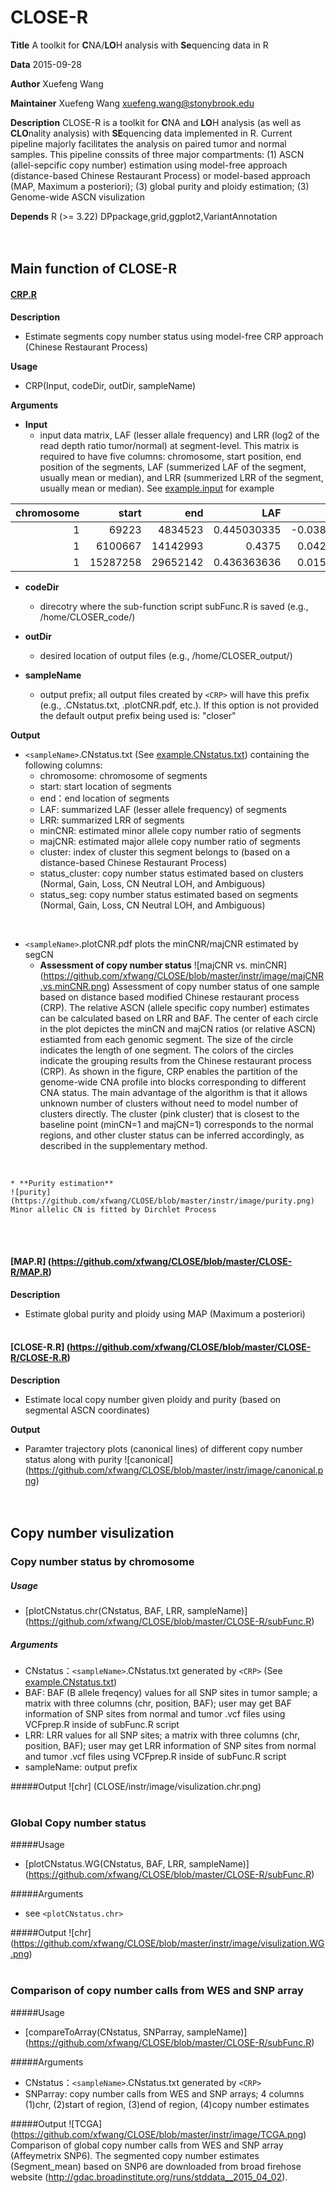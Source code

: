 CLOSE-R 
====

**Title**  A toolkit for **C**NA/**LO**H analysis with **Se**quencing data in R

**Data**  2015-09-28

**Author**  Xuefeng Wang

**Maintainer**  Xuefeng Wang <xuefeng.wang@stonybrook.edu>

**Description**   CLOSE-R is a toolkit for **C**NA and **LO**H analysis (as well as **CLO**nality analysis) with **SE**quencing data implemented in R. Current pipeline majorly facilitates the analysis on paired tumor and normal samples. This pipeline conssits of three major compartments: (1) ASCN (allel-sepcific copy number) estimation using model-free approach (distance-based Chinese Restaurant Process) or model-based approach (MAP, Maximum a posteriori); (3) global purity and ploidy estimation; (3) Genome-wide ASCN visulization

**Depends** R (>= 3.22) DPpackage,grid,ggplot2,VariantAnnotation
<br><br><br>


## Main function of CLOSE-R

#### [CRP.R](https://github.com/xfwang/CLOSE/blob/master/CLOSE-R/segCN.R)

**Description**

  * Estimate segments copy number status using model-free CRP approach (Chinese Restaurant Process)
 
**Usage**

  * CRP(Input, codeDir, outDir, sampleName)
 
**Arguments**

  * **Input**
    * input data matrix, LAF (lesser allale frequency) and LRR (log2 of the read depth ratio tumor/normal) at segment-level. This matrix is required to have five columns: chromosome, start position, end position of the segments, LAF (summerized LAF of the segment, usually mean or median), and LRR (summerized LRR of the segment, usually mean or median). See [example.input](https://github.com/xfwang/CLOSE/blob/master/CLOSE-R/example.input.txt) for example 

| chromosome |     start |       end |         LAF |          LRR |
|-----------:|----------:|----------:|------------:|-------------:|
|          1 |     69223 |  4834523 |  0.445030335 |  -0.038606278 |
|          1 |  6100667 | 14142993 | 0.4375  | 0.042693104|
|          1 | 15287258 | 29652142 |  0.436363636 | 0.015784217 |

  * **codeDir**
    * direcotry where the sub-function script subFunc.R is saved (e.g., /home/CLOSER_code/)
 
  * **outDir**
    * desired location of output files (e.g., /home/CLOSER_output/)
 
  * **sampleName**
    * output prefix; all output files created by `<CRP>` will have this prefix (e.g., .CNstatus.txt, .plotCNR.pdf, etc.). If this option is not provided the default output prefix being used is: "closer"
 
**Output**
 * `<sampleName>`.CNstatus.txt (See [example.CNstatus.txt](https://github.com/xfwang/CLOSE/blob/master/CLOSE-R/example.CNstatus.txt)) containing the following columns:
    * chromosome: chromosome of segments
    * start: start location of segments
    * end：end location of segments
    * LAF: summarized LAF (lesser allele frequency) of segments
    * LRR: summarized LRR of segments
    * minCNR: estimated minor allele copy number ratio of segments
    * majCNR: estimated major allele copy number ratio of segments
    * cluster: index of cluster this segment belongs to (based on a distance-based Chinese Restaurant Process)
    * status_cluster: copy number status estimated based on clusters (Normal, Gain, Loss, CN Neutral LOH, and Ambiguous)
    * status_seg: copy number status estimated based on segments (Normal, Gain, Loss, CN Neutral LOH, and Ambiguous)
 <br>

 * `<sampleName>`.plotCNR.pdf plots the minCNR/majCNR estimated by segCN 
    * **Assessment of copy number status**
    ![majCNR vs. minCNR] (https://github.com/xfwang/CLOSE/blob/master/instr/image/majCNR.vs.minCNR.png)
     Assessment of copy number status of one sample based on distance based modified Chinese restaurant
process (CRP). The relative ASCN (allele specific copy number) estimates can be calculated based on
LRR and BAF. The center of each circle in the plot depictes the minCN and majCN ratios (or relative
ASCN) estiamted from each genomic segment. The size of the circle indicates the length of one segment.
The colors of the circles indicate the grouping results from the Chinese restaurant process (CRP). As
shown in the figure, CRP enables the partition of the genome-wide CNA profile into blocks corresponding
to different CNA status. The main advantage of the algorithm is that it allows unknown number of clusters
without need to model number of clusters directly. The cluster (pink cluster) that is closest to the baseline
point (minCN=1 and majCN=1) corresponds to the normal regions, and other cluster status can be
inferred accordingly, as described in the supplementary method.
<br>

    * **Purity estimation**
    ![purity] (https://github.com/xfwang/CLOSE/blob/master/instr/image/purity.png)
    Minor allelic CN is fitted by Dirchlet Process
<br><br>

#### [MAP.R] (https://github.com/xfwang/CLOSE/blob/master/CLOSE-R/MAP.R)

**Description**
  * Estimate global purity and ploidy using MAP (Maximum a posteriori)
<br><br> 

#### [CLOSE-R.R] (https://github.com/xfwang/CLOSE/blob/master/CLOSE-R/CLOSE-R.R)

**Description**
  * Estimate local copy number given ploidy and purity (based on segmental ASCN coordinates)

**Output**
  * Paramter trajectory plots (canonical lines) of different copy number status along with purity
![canonical] (https://github.com/xfwang/CLOSE/blob/master/instr/image/canonical.png)
<br><br><br>


## Copy number visulization
### Copy number status by chromosome
##### Usage
  * [plotCNstatus.chr(CNstatus, BAF, LRR, sampleName)] (https://github.com/xfwang/CLOSE/blob/master/CLOSE-R/subFunc.R)

##### Arguments
  * CNstatus：`<sampleName>`.CNstatus.txt generated by `<CRP>`  (See [example.CNstatus.txt](https://github.com/xfwang/CLOSE/blob/master/CLOSE-R/example.CNstatus.txt))
  * BAF: BAF (B allele freqency) values for all SNP sites in tumor sample; a matrix with three columns (chr, position, BAF); user may get BAF information of SNP sites from normal and tumor .vcf files using VCFprep.R inside of subFunc.R script
  * LRR: LRR values for all SNP sites; a matrix with three columns (chr, position, BAF); user may get LRR information of SNP sites from normal and tumor .vcf files using VCFprep.R inside of subFunc.R script
  * sampleName: output prefix

#####Output
![chr] (CLOSE/instr/image/visulization.chr.png)
<br><br>

### Global Copy number status
#####Usage
  * [plotCNstatus.WG(CNstatus, BAF, LRR, sampleName)] (https://github.com/xfwang/CLOSE/blob/master/CLOSE-R/subFunc.R)

#####Arguments
  * see `<plotCNstatus.chr>`

#####Output
![chr] (https://github.com/xfwang/CLOSE/blob/master/instr/image/visulization.WG.png)
<br><br>

### Comparison of copy number calls from WES and SNP array 

#####Usage
  * [compareToArray(CNstatus, SNParray, sampleName)] (https://github.com/xfwang/CLOSE/blob/master/CLOSE-R/subFunc.R)

#####Arguments
  * CNstatus：`<sampleName>`.CNstatus.txt generated by `<CRP>`
  * SNParray: copy number calls from WES and SNP arrays; 4 columns (1)chr, (2)start of region, (3)end of region, (4)copy number estimates 

#####Output
![TCGA] (https://github.com/xfwang/CLOSE/blob/master/instr/image/TCGA.png)
Comparison of global copy number calls from WES and SNP array (Affeymetrix SNP6). The segmented copy number estimates (Segment_mean) based on SNP6 are downloaded from broad firehose website (http://gdac.broadinstitute.org/runs/stddata__2015_04_02).
